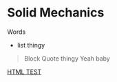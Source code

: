 # Solid Mechanics

Words 

- list thingy

> Block Quote thingy
> Yeah baby

[HTML TEST](SolidMechanics.html)